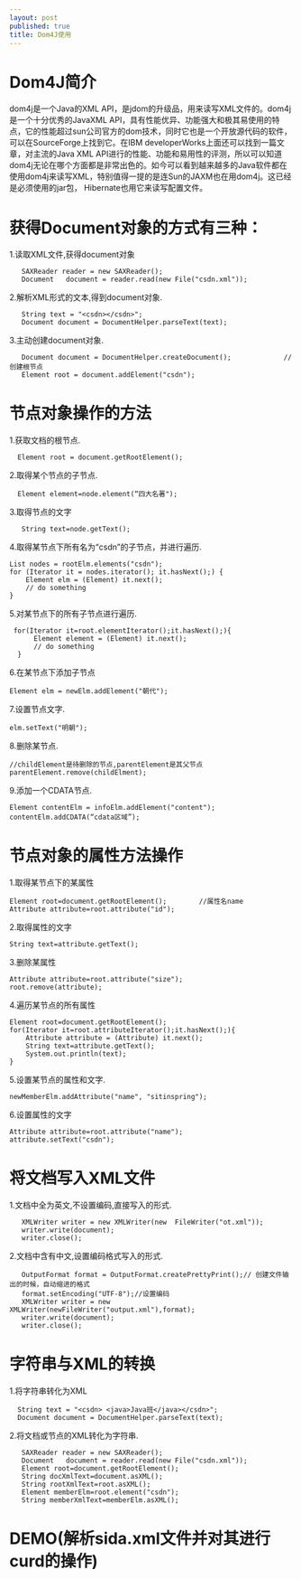 ```yaml
---
layout: post
published: true
title: Dom4J使用
---
```

# Dom4J简介

dom4j是一个Java的XML API，是jdom的升级品，用来读写XML文件的。dom4j是一个十分优秀的JavaXML API，具有性能优异、功能强大和极其易使用的特点，它的性能超过sun公司官方的dom技术，同时它也是一个开放源代码的软件，可以在SourceForge上找到它。在IBM developerWorks上面还可以找到一篇文章，对主流的Java XML API进行的性能、功能和易用性的评测，所以可以知道dom4j无论在哪个方面都是非常出色的。如今可以看到越来越多的Java软件都在使用dom4j来读写XML，特别值得一提的是连Sun的JAXM也在用dom4j。这已经是必须使用的jar包， Hibernate也用它来读写配置文件。

# 获得Document对象的方式有三种：

1.读取XML文件,获得document对象       

       SAXReader reader = new SAXReader();               
       Document   document = reader.read(new File("csdn.xml"));  
       
2.解析XML形式的文本,得到document对象.  

       String text = "<csdn></csdn>";              
       Document document = DocumentHelper.parseText(text); 
       
3.主动创建document对象.  

       Document document = DocumentHelper.createDocument();             //创建根节点  
       Element root = document.addElement("csdn");  

# 节点对象操作的方法

1.获取文档的根节点.  

      Element root = document.getRootElement();  
      
      
2.取得某个节点的子节点.  
      
      Element element=node.element(“四大名著");  
      
      
3.取得节点的文字  
       
       String text=node.getText();  
       
       
4.取得某节点下所有名为“csdn”的子节点，并进行遍历.  
	
    List nodes = rootElm.elements("csdn");   
    for (Iterator it = nodes.iterator(); it.hasNext();) {     
    	Element elm = (Element) it.next();    
    	// do something  
 	}  
    
    
5.对某节点下的所有子节点进行遍历.      
  
     for(Iterator it=root.elementIterator();it.hasNext();){        
          Element element = (Element) it.next();        
          // do something   
      }  
    
    
6.在某节点下添加子节点  
    
    Element elm = newElm.addElement("朝代");  
    
    
7.设置节点文字. 
		
    elm.setText("明朝");  
    
    
8.删除某节点.

	//childElement是待删除的节点,parentElement是其父节点  
    parentElement.remove(childElment); 
    
    
9.添加一个CDATA节点.

	Element contentElm = infoElm.addElement("content");
    contentElm.addCDATA(“cdata区域”);  

# 节点对象的属性方法操作

1.取得某节点下的某属性   

	Element root=document.getRootElement();        //属性名name  
    Attribute attribute=root.attribute("id");  
    
    
2.取得属性的文字  

    String text=attribute.getText();  
    
    
3.删除某属性 

	Attribute attribute=root.attribute("size"); 
    root.remove(attribute);  
    
    
4.遍历某节点的所有属性   

    Element root=document.getRootElement();        
    for(Iterator it=root.attributeIterator();it.hasNext();){          
    	Attribute attribute = (Attribute) it.next();           
        String text=attribute.getText();          
        System.out.println(text);    
  	}  
    
    
5.设置某节点的属性和文字. 

	newMemberElm.addAttribute("name", "sitinspring"); 
    
    
6.设置属性的文字  

	Attribute attribute=root.attribute("name");   
    attribute.setText("csdn");  
    
# 将文档写入XML文件

1.文档中全为英文,不设置编码,直接写入的形式.   

       XMLWriter writer = new XMLWriter(new  FileWriter("ot.xml"));   
       writer.write(document);    
       writer.close();  
       
2.文档中含有中文,设置编码格式写入的形式.  

       OutputFormat format = OutputFormat.createPrettyPrint();// 创建文件输出的时候，自动缩进的格式                    
       format.setEncoding("UTF-8");//设置编码  
       XMLWriter writer = new XMLWriter(newFileWriter("output.xml"),format);  
       writer.write(document);  
       writer.close();  
       
# 字符串与XML的转换

1.将字符串转化为XML  

      String text = "<csdn> <java>Java班</java></csdn>";  
      Document document = DocumentHelper.parseText(text);  
      
2.将文档或节点的XML转化为字符串. 

       SAXReader reader = new SAXReader();  
       Document   document = reader.read(new File("csdn.xml"));              
       Element root=document.getRootElement();      
       String docXmlText=document.asXML(); 
       String rootXmlText=root.asXML();  
       Element memberElm=root.element("csdn");  
       String memberXmlText=memberElm.asXML();  
       
# DEMO(解析sida.xml文件并对其进行curd的操作)
